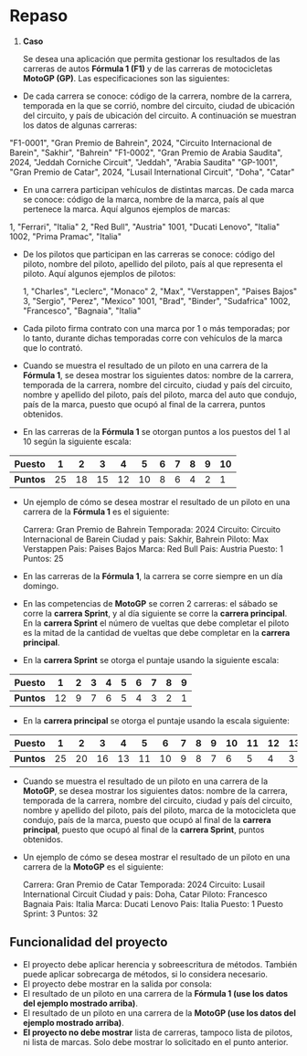 # Repaso

1. **Caso** 

   Se desea una aplicación que permita gestionar los resultados de las carreras de autos **Fórmula 1 (F1)** y de las carreras de motocicletas **MotoGP (GP)**. Las especificaciones son las siguientes: 

 - De cada carrera se conoce: código de la carrera, nombre de la carrera, temporada en la que se corrió, nombre del circuito, ciudad de ubicación del circuito, y país de ubicación del circuito. A continuación se muestran los datos de algunas carreras: 

  "F1-0001", "Gran Premio de Bahrein", 2024, "Circuito Internacional de Barein", "Sakhir", "Bahrein" 
  "F1-0002", "Gran Premio de Arabia Saudita", 2024, "Jeddah Corniche Circuit", "Jeddah", "Arabia Saudita" 
  "GP-1001", "Gran Premio de Catar", 2024, "Lusail International Circuit", "Doha", "Catar" 

   - En una carrera participan vehículos de distintas marcas. De cada marca se conoce: código de la marca, nombre de la marca, país al que pertenece la marca. Aquí algunos ejemplos de marcas: 

   1, "Ferrari", "Italia" 
   2, "Red Bull", "Austria" 
   1001, "Ducati Lenovo", "Italia"
   1002, "Prima Pramac", "Italia" 

- De los pilotos que participan en las carreras se conoce: código del piloto, nombre del piloto, apellido del piloto, país al que representa el piloto. Aquí algunos ejemplos de pilotos: 

   1, "Charles", "Leclerc", "Monaco" 
   2, "Max", "Verstappen", "Paises Bajos" 3, "Sergio", "Perez", "Mexico" 
   1001, "Brad", "Binder", "Sudafrica" 1002, "Francesco", "Bagnaia", "Italia" 

- Cada piloto firma contrato con una marca por 1 o más temporadas; por lo tanto, durante dichas temporadas corre con vehículos de la marca que lo contrató. 
- Cuando se muestra el resultado de un piloto en una carrera de la **Fórmula 1**, se desea mostrar los siguientes datos: nombre de la carrera, temporada de la carrera, nombre del circuito, ciudad y país del circuito, nombre y apellido del piloto, país del piloto, marca del auto que condujo, país de la marca, puesto que ocupó al final de la carrera, puntos obtenidos. 
- En las carreras de la **Fórmula 1** se otorgan puntos a los puestos del 1 al 10 según la siguiente escala: 

|**Puesto** |1 |2 |3 |4 |5 |6 |7 |8 |9 |10 |
| - | - | - | - | - | - | - | - | - | - | - |
|**Puntos** |25 |18 |15 |12 |10 |8 |6 |4 |2 |1 |

- Un ejemplo de cómo se desea mostrar el resultado de un piloto en una carrera de la **Fórmula 1** es el siguiente: 

   Carrera: Gran Premio de Bahrein Temporada: 2024 
   Circuito: Circuito Internacional de Barein Ciudad y pais: Sakhir, Bahrein 
   Piloto: Max Verstappen 
   Pais: Paises Bajos 
   Marca: Red Bull 
   Pais: Austria 
   Puesto: 1 
   Puntos: 25 

- En las carreras de la **Fórmula 1**, la carrera se corre siempre en un día domingo. 
- En las competencias de **MotoGP** se corren 2 carreras: el sábado se corre la **carrera Sprint**, y al día siguiente se corre la **carrera principal**. En la **carrera Sprint** el número de vueltas que debe completar el piloto es la mitad de la cantidad de vueltas que debe completar en la **carrera principal**. 
- En la **carrera Sprint** se otorga el puntaje usando la siguiente escala: 

|**Puesto** |1 |2 |3 |4 |5 |6 |7 |8 |9 |
| - | - | - | - | - | - | - | - | - | - |
|**Puntos** |12 |9 |7 |6 |5 |4 |3 |2 |1 |

- En la **carrera principal** se otorga el puntaje usando la escala siguiente: 

|**Puesto** |1 |2 |3 |4 |5 |6 |7 |8 |9 |10 |11 |12 |13 |14 |15 |
| - | - | - | - | - | - | - | - | - | - | - | - | - | - | - | - |
|**Puntos** |25 |20 |16 |13 |11 |10 |9 |8 |7 |6 |5 |4 |3 |2 |1 |

- Cuando se muestra el resultado de un piloto en una carrera de la **MotoGP**, se desea mostrar los siguientes datos: nombre de la carrera, temporada de la carrera, nombre del circuito, ciudad y país del circuito, nombre y apellido del piloto, país del piloto, marca de la motocicleta que condujo, país de la marca, puesto que ocupó al final de la **carrera principal**, puesto que ocupó al final de la **carrera Sprint**, puntos obtenidos. 
- Un ejemplo de cómo se desea mostrar el resultado de un piloto en una carrera de la **MotoGP** es el siguiente: 

   Carrera: Gran Premio de Catar Temporada: 2024 
   Circuito: Lusail International Circuit Ciudad y pais: Doha, Catar 
   Piloto: Francesco Bagnaia 
   Pais: Italia 
   Marca: Ducati Lenovo 
   Pais: Italia 
   Puesto: 1 
   Puesto Sprint: 3 
   Puntos: 32 

## **Funcionalidad del proyecto** 
- El proyecto debe aplicar herencia y sobreescritura de métodos. También puede aplicar sobrecarga de métodos, si lo considera necesario. 
- El proyecto debe mostrar en la salida por consola: 
- El resultado de un piloto en una carrera de la **Fórmula 1 (use los datos del ejemplo mostrado arriba)**. 
- El resultado de un piloto en una carrera de la **MotoGP (use los datos del ejemplo mostrado arriba)**. 
- **El proyecto no debe mostrar** lista de carreras, tampoco lista de pilotos, ni lista de marcas. Solo debe mostrar lo solicitado en el punto anterior.
